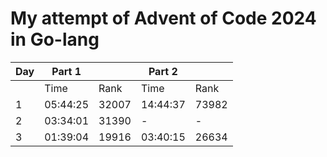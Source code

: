 # My attempt of Advent of Code 2024 in Go-lang

| Day | Part 1   |       | Part 2   |       |
| --- | -------- | ----- | -------- | ----- |
|     | Time     | Rank  | Time     | Rank  |
| 1   | 05:44:25 | 32007 | 14:44:37 | 73982 |
| 2   | 03:34:01 | 31390 | -        | -     |
| 3   | 01:39:04 | 19916 | 03:40:15 | 26634 |
